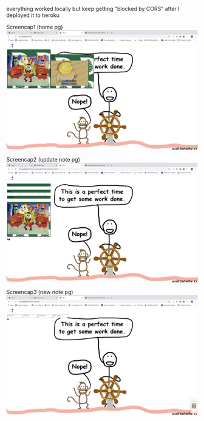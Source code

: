 everything worked locally but keep getting "blocked by CORS" after I deployed it to heroku

Screencap1 (home pg)
![Alt text](screencap1.png?raw=true)

Screencap2 (update note pg)
![Alt text](screencap2.png?raw=true)

Screencap3 (new note pg)
![Alt text](screencap3.png?raw=true)

